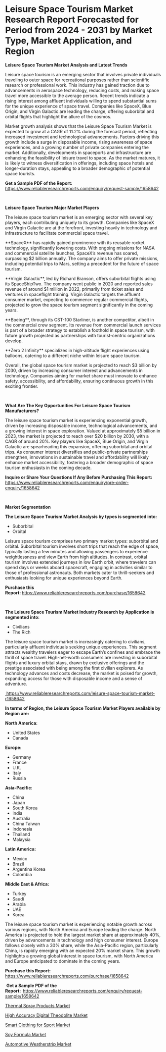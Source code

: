 <p><h1>Leisure Space Tourism Market Research Report Forecasted for Period from 2024 -  2031 by Market Type, Market Application, and Region</h1></p><p><strong>Leisure Space Tourism Market Analysis and Latest Trends</strong></p>
<p><p>Leisure space tourism is an emerging sector that involves private individuals traveling to outer space for recreational purposes rather than scientific research or professional work. This industry has gained traction due to advancements in aerospace technology, reducing costs, and making space travel more accessible to the average person. Recent trends indicate a rising interest among affluent individuals willing to spend substantial sums for the unique experience of space travel. Companies like SpaceX, Blue Origin, and Virgin Galactic are leading the charge, offering suborbital and orbital flights that highlight the allure of the cosmos.</p><p>Market growth analysis shows that the Leisure Space Tourism Market is expected to grow at a CAGR of 11.2% during the forecast period, reflecting increased investment and technological advancements. Factors driving this growth include a surge in disposable income, rising awareness of space experiences, and a growing number of private companies entering the market. Additionally, developments in spaceports and infrastructure are enhancing the feasibility of leisure travel to space. As the market matures, it is likely to witness diversification in offerings, including space hotels and longer-duration stays, appealing to a broader demographic of potential space tourists.</p></p>
<p><strong>Get a Sample PDF of the Report:&nbsp;</strong> <a href="https://www.reliableresearchreports.com/enquiry/request-sample/1658642?utm_campaign=13&utm_medium=2&utm_source=Github&utm_content=ia&utm_term=09122024&utm_id=leisure-space-tourism">https://www.reliableresearchreports.com/enquiry/request-sample/1658642</a></p>
<p>&nbsp;</p>
<p><strong>Leisure Space Tourism Major Market Players</strong></p>
<p><p>The leisure space tourism market is an emerging sector with several key players, each contributing uniquely to its growth. Companies like SpaceX and Virgin Galactic are at the forefront, investing heavily in technology and infrastructure to facilitate commercial space travel.</p><p>**SpaceX** has rapidly gained prominence with its reusable rocket technology, significantly lowering costs. With ongoing missions for NASA and commercial satellite launches, SpaceX’s revenue has soared, surpassing $2 billion annually. The company aims to offer private missions, including potential trips to Mars, setting a precedent for the future of space tourism.</p><p>**Virgin Galactic**, led by Richard Branson, offers suborbital flights using its SpaceShipTwo. The company went public in 2020 and reported sales revenue of around $1 million in 2022, primarily from ticket sales and ventures in spaceflight training. Virgin Galactic targets the affluent consumer market, expecting to commence regular commercial flights, projected to grow the space tourism segment significantly in the coming years.</p><p>**Boeing**, through its CST-100 Starliner, is another competitor, albeit in the commercial crew segment. Its revenue from commercial launch services is part of a broader strategy to establish a foothold in space tourism, with future growth projected as partnerships with tourist-centric organizations develop.</p><p>**Zero 2 Infinity** specializes in high-altitude flight experiences using balloons, catering to a different niche within leisure space tourism. </p><p>Overall, the global space tourism market is projected to reach $3 billion by 2030, driven by increasing consumer interest and advancements in technology. Companies aiming for market share must innovate to enhance safety, accessibility, and affordability, ensuring continuous growth in this exciting frontier.</p></p>
<p>&nbsp;</p>
<p><strong>What Are The Key Opportunities For Leisure Space Tourism Manufacturers?</strong></p>
<p><p>The leisure space tourism market is experiencing exponential growth, driven by increasing disposable income, technological advancements, and a growing interest in space exploration. Valued at approximately $5 billion in 2023, the market is projected to reach over $20 billion by 2030, with a CAGR of around 20%. Key players like SpaceX, Blue Origin, and Virgin Galactic are spearheading this expansion, offering suborbital and orbital trips. As consumer interest diversifies and public-private partnerships strengthen, innovations in sustainable travel and affordability will likely enhance market accessibility, fostering a broader demographic of space tourism enthusiasts in the coming decade.</p></p>
<p><strong>Inquire or Share Your Questions If Any Before Purchasing This Report:</strong> <a href="https://www.reliableresearchreports.com/enquiry/pre-order-enquiry/1658642?utm_campaign=13&utm_medium=2&utm_source=Github&utm_content=ia&utm_term=09122024&utm_id=leisure-space-tourism">https://www.reliableresearchreports.com/enquiry/pre-order-enquiry/1658642</a></p>
<p>&nbsp;</p>
<p><strong>Market Segmentation</strong></p>
<p><strong>The Leisure Space Tourism Market Analysis by types is segmented into:</strong></p>
<p><ul><li>Suborbital</li><li>Orbital</li></ul></p>
<p><p>Leisure space tourism comprises two primary market types: suborbital and orbital. Suborbital tourism involves short trips that reach the edge of space, typically lasting a few minutes and allowing passengers to experience weightlessness and view Earth from high altitudes. In contrast, orbital tourism involves extended journeys in low Earth orbit, where travelers can spend days or weeks aboard spacecraft, engaging in activities similar to those of professional astronauts. Both markets cater to thrill-seekers and enthusiasts looking for unique experiences beyond Earth.</p></p>
<p><strong>Purchase this Report:&nbsp;</strong><a href="https://www.reliableresearchreports.com/purchase/1658642?utm_campaign=13&utm_medium=2&utm_source=Github&utm_content=ia&utm_term=09122024&utm_id=leisure-space-tourism">https://www.reliableresearchreports.com/purchase/1658642</a></p>
<p>&nbsp;</p>
<p><strong>The Leisure Space Tourism Market Industry Research by Application is segmented into:</strong></p>
<p><ul><li>Civilians</li><li>The Rich</li></ul></p>
<p><p>The leisure space tourism market is increasingly catering to civilians, particularly affluent individuals seeking unique experiences. This segment attracts wealthy travelers eager to escape Earth’s confines and embrace the thrill of space travel. High-net-worth consumers are investing in suborbital flights and luxury orbital stays, drawn by exclusive offerings and the prestige associated with being among the first civilian explorers. As technology advances and costs decrease, the market is poised for growth, expanding access for those with disposable income and a sense of adventure.</p></p>
<p><a href="https://www.reliableresearchreports.com/leisure-space-tourism-market-r1658642?utm_campaign=13&utm_medium=2&utm_source=Github&utm_content=ia&utm_term=09122024&utm_id=leisure-space-tourism">&nbsp;https://www.reliableresearchreports.com/leisure-space-tourism-market-r1658642</a></p>
<p><strong>In terms of Region, the Leisure Space Tourism Market Players available by Region are:</strong></p>
<p>
    <p> <strong> North America: </strong>
        <ul>
            <li>United States</li>
            <li>Canada</li>
        </ul>
        </p> 
    <p> <strong> Europe: </strong>
        <ul>
            <li>Germany</li>
            <li>France</li>
            <li>U.K.</li>
            <li>Italy</li>
            <li>Russia</li>
        </ul>
        </p> 
    <p> <strong> Asia-Pacific: </strong>
        <ul>
            <li>China</li>
            <li>Japan</li>
            <li>South Korea</li>
            <li>India</li>
            <li>Australia</li>
            <li>China Taiwan</li>
            <li>Indonesia</li>
            <li>Thailand</li>
            <li>Malaysia</li>
        </ul>
        </p> 
    <p> <strong> Latin America: </strong>
        <ul>
            <li>Mexico</li>
            <li>Brazil</li>
            <li>Argentina Korea</li>
            <li>Colombia</li>
        </ul>
        </p> 
    <p> <strong> Middle East & Africa: </strong>
        <ul>
            <li>Turkey</li>
            <li>Saudi</li>
            <li>Arabia</li>
            <li>UAE</li>
            <li>Korea</li>
        </ul>
    </p>
    </p>
<p><p>The leisure space tourism market is experiencing notable growth across various regions, with North America and Europe leading the charge. North America is projected to hold the largest market share at approximately 40%, driven by advancements in technology and high consumer interest. Europe follows closely with a 30% share, while the Asia-Pacific region, particularly China, is rapidly emerging with an expected 20% market share. This growth highlights a growing global interest in space tourism, with North America and Europe anticipated to dominate in the coming years.</p></p>
<p><strong>Purchase this Report: </strong><a href="https://www.reliableresearchreports.com/purchase/1658642?utm_campaign=13&utm_medium=2&utm_source=Github&utm_content=ia&utm_term=09122024&utm_id=leisure-space-tourism">https://www.reliableresearchreports.com/purchase/1658642</a></p>
<p>&nbsp;<strong>Get a Sample PDF of the Report:&nbsp;&nbsp;</strong><a href="https://www.reliableresearchreports.com/enquiry/request-sample/1658642?utm_campaign=13&utm_medium=2&utm_source=Github&utm_content=ia&utm_term=09122024&utm_id=leisure-space-tourism">https://www.reliableresearchreports.com/enquiry/request-sample/1658642</a></p>
<p><strong></strong></p>
<p><p><a href="https://www.linkedin.com/pulse/th-score-market-0ptye?utm_campaign=13&utm_medium=2&utm_source=Github&utm_content=ia&utm_term=09122024&utm_id=leisure-space-tourism">Thermal Spray Products Market</a></p><p><a href="https://github.com/MarciaRunte/Market-Research-Report-List-1/blob/main/high-accuracy-digital-theodolite-market.md?utm_campaign=13&utm_medium=2&utm_source=Github&utm_content=ia&utm_term=09122024&utm_id=leisure-space-tourism">High Accuracy Digital Theodolite Market</a></p><p><a href="https://github.com/MariaWashington76/Market-Research-Report-List-1/blob/main/smart-clothing-for-sport-market.md?utm_campaign=13&utm_medium=2&utm_source=Github&utm_content=ia&utm_term=09122024&utm_id=leisure-space-tourism">Smart Clothing for Sport Market</a></p><p><a href="https://www.linkedin.com/pulse/th-score-market-0ptye?utm_campaign=13&utm_medium=2&utm_source=Github&utm_content=ia&utm_term=09122024&utm_id=leisure-space-tourism">Soy Formula Market</a></p><p><a href="https://www.linkedin.com/pulse/sales-channel-penetration-analysis-automotive-weatherstrip-ndwhe?utm_campaign=13&utm_medium=2&utm_source=Github&utm_content=ia&utm_term=09122024&utm_id=leisure-space-tourism">Automotive Weatherstrip Market</a></p></p>